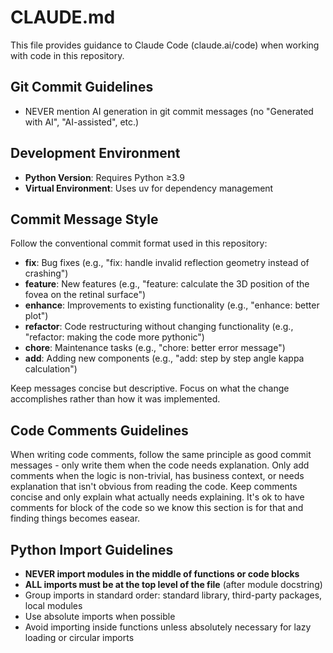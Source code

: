 # CLAUDE.md

This file provides guidance to Claude Code (claude.ai/code) when working with code in this repository.

## Git Commit Guidelines
- NEVER mention AI generation in git commit messages (no "Generated with AI", "AI-assisted", etc.)

## Development Environment

- **Python Version**: Requires Python ≥3.9
- **Virtual Environment**: Uses uv for dependency management

## Commit Message Style

Follow the conventional commit format used in this repository:
- **fix**: Bug fixes (e.g., "fix: handle invalid reflection geometry instead of crashing")
- **feature**: New features (e.g., "feature: calculate the 3D position of the fovea on the retinal surface")  
- **enhance**: Improvements to existing functionality (e.g., "enhance: better plot")
- **refactor**: Code restructuring without changing functionality (e.g., "refactor: making the code more pythonic")
- **chore**: Maintenance tasks (e.g., "chore: better error message")
- **add**: Adding new components (e.g., "add: step by step angle kappa calculation")

Keep messages concise but descriptive. Focus on what the change accomplishes rather than how it was implemented.

## Code Comments Guidelines

When writing code comments, follow the same principle as good commit messages - only write them when the code needs explanation. Only add comments when the logic is non-trivial, has business context, or needs explanation that isn't obvious from reading the code. Keep comments concise and only explain what actually needs explaining.
It's ok to have comments for block of the code so we know this section is for that and finding things becomes easear. 

## Python Import Guidelines

- **NEVER import modules in the middle of functions or code blocks**
- **ALL imports must be at the top level of the file** (after module docstring)
- Group imports in standard order: standard library, third-party packages, local modules
- Use absolute imports when possible
- Avoid importing inside functions unless absolutely necessary for lazy loading or circular imports
